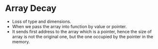 # Array Decay

* Loss of type and dimensions.
* When we pass the array into function by value or pointer.
* It sends first address to the array which is a pointer, hence the size of array is not the original one, but the one occupied by the pointer in the memory.